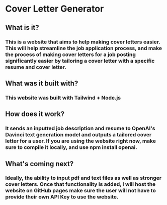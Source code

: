 # Cover Letter Generator

## What is it?

### This is a website that aims to help making cover letters easier. This will help streamline the job application process, and make the process of making cover letters for a job posting significantly easier by tailoring a cover letter with a specific resume and cover letter.

## What was it built with?

### This website was built with Tailwind + Node.js

## How does it work?
### It sends an inputted job description and resume to OpenAI's Davinci text generation model and outputs a tailored cover letter for a user. If you are using the website right now, make sure to compile it locally, and use npm install openai.

## What's coming next?
### Ideally, the ability to input pdf and text files as well as stronger cover letters. Once that functionality is added, I will host the website on GitHub pages make sure the user will not have to provide their own API Key to use the website.
